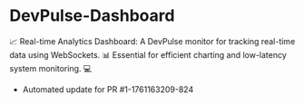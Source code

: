 # DevPulse-Dashboard
📈 Real-time Analytics Dashboard: A DevPulse monitor for tracking real-time data using WebSockets. 📊 Essential for efficient charting and low-latency system monitoring. 💻


- Automated update for PR #1-1761163209-824